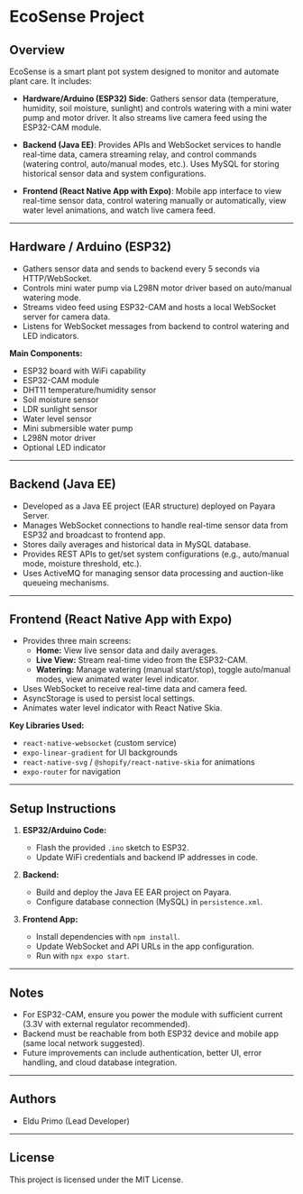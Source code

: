 # EcoSense Project

## Overview
EcoSense is a smart plant pot system designed to monitor and automate plant care. It includes:

- **Hardware/Arduino (ESP32) Side**: Gathers sensor data (temperature, humidity, soil moisture, sunlight) and controls watering with a mini water pump and motor driver. It also streams live camera feed using the ESP32-CAM module.

- **Backend (Java EE)**: Provides APIs and WebSocket services to handle real-time data, camera streaming relay, and control commands (watering control, auto/manual modes, etc.). Uses MySQL for storing historical sensor data and system configurations.

- **Frontend (React Native App with Expo)**: Mobile app interface to view real-time sensor data, control watering manually or automatically, view water level animations, and watch live camera feed.

---

## Hardware / Arduino (ESP32)

- Gathers sensor data and sends to backend every 5 seconds via HTTP/WebSocket.
- Controls mini water pump via L298N motor driver based on auto/manual watering mode.
- Streams video feed using ESP32-CAM and hosts a local WebSocket server for camera data.
- Listens for WebSocket messages from backend to control watering and LED indicators.

**Main Components:**
- ESP32 board with WiFi capability
- ESP32-CAM module
- DHT11 temperature/humidity sensor
- Soil moisture sensor
- LDR sunlight sensor
- Water level sensor
- Mini submersible water pump
- L298N motor driver
- Optional LED indicator

---

## Backend (Java EE)

- Developed as a Java EE project (EAR structure) deployed on Payara Server.
- Manages WebSocket connections to handle real-time sensor data from ESP32 and broadcast to frontend app.
- Stores daily averages and historical data in MySQL database.
- Provides REST APIs to get/set system configurations (e.g., auto/manual mode, moisture threshold, etc.).
- Uses ActiveMQ for managing sensor data processing and auction-like queueing mechanisms.

---

## Frontend (React Native App with Expo)

- Provides three main screens:
    - **Home:** View live sensor data and daily averages.
    - **Live View:** Stream real-time video from the ESP32-CAM.
    - **Watering:** Manage watering (manual start/stop), toggle auto/manual modes, view animated water level indicator.
- Uses WebSocket to receive real-time data and camera feed.
- AsyncStorage is used to persist local settings.
- Animates water level indicator with React Native Skia.

**Key Libraries Used:**
- `react-native-websocket` (custom service)
- `expo-linear-gradient` for UI backgrounds
- `react-native-svg` / `@shopify/react-native-skia` for animations
- `expo-router` for navigation

---

## Setup Instructions

1. **ESP32/Arduino Code:**
    - Flash the provided `.ino` sketch to ESP32.
    - Update WiFi credentials and backend IP addresses in code.

2. **Backend:**
    - Build and deploy the Java EE EAR project on Payara.
    - Configure database connection (MySQL) in `persistence.xml`.

3. **Frontend App:**
    - Install dependencies with `npm install`.
    - Update WebSocket and API URLs in the app configuration.
    - Run with `npx expo start`.

---

## Notes

- For ESP32-CAM, ensure you power the module with sufficient current (3.3V with external regulator recommended).
- Backend must be reachable from both ESP32 device and mobile app (same local network suggested).
- Future improvements can include authentication, better UI, error handling, and cloud database integration.

---

## Authors

- Eldu Primo (Lead Developer)

---

## License

This project is licensed under the MIT License.

